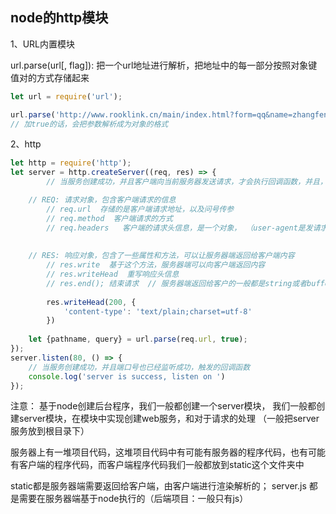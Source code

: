 ## node的http模块

1、URL内置模块

   url.parse(url[, flag]): 把一个url地址进行解析，把地址中的每一部分按照对象键值对的方式存储起来
   
```javascript
let url = require('url');

url.parse('http://www.rooklink.cn/main/index.html?form=qq&name=zhangfeng#video', true)
// 加true的话，会把参数解析成为对象的格式

```

2、http
```javascript
let http = require('http');
let server = http.createServer((req, res) => {
        // 当服务创建成功，并且客户端向当前服务器发送请求，才会执行回调函数，并且，发送一次，回调函数被触发执行一次

    // REQ: 请求对象，包含客户端请求的信息
        // req.url  存储的是客户端请求地址，以及问号传参
        // req.method  客户端请求的方式
        // req.headers   客户端的请求头信息，是一个对象， （user-agent是发请求的浏览器地址）
    
    
    // RES: 响应对象，包含了一些属性和方法，可以让服务器端返回给客户端内容
        // res.write  基于这个方法，服务器端可以向客户端返回内容
        // res.writeHead  重写响应头信息
        // res.end(); 结束请求  // 服务器端返回给客户的一般都是string或者buffer格式的数据
        
        res.writeHead(200, {
            'content-type': 'text/plain;charset=utf-8'
        })
    
    let {pathname, query} = url.parse(req.url, true);
});
server.listen(80, () => {
    // 当服务创建成功，并且端口号也已经监听成功，触发的回调函数
    console.log('server is success, listen on ')
});
```
注意： 基于node创建后台程序，我们一般都创建一个server模块， 我们一般都创建server模块，在模块中实现创建web服务，和对于请求的处理
（一般把server服务放到根目录下）

服务器上有一堆项目代码，这堆项目代码中有可能有服务器的程序代码，也有可能有客户端的程序代码，而客户端程序代码我们一般都放到static这个文件夹中

static都是服务器端需要返回给客户端，由客户端进行渲染解析的；
server.js
 都是需要在服务器端基于node执行的（后端项目：一般只有js）
